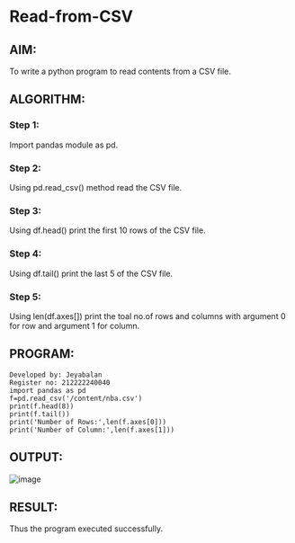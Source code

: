 # Read-from-CSV

## AIM: 
To write a python program to read contents from a CSV file.

## ALGORITHM:
### Step 1:
Import pandas module as pd.

### Step 2:
Using pd.read_csv() method read the CSV file.

### Step 3:
Using df.head() print the first 10 rows of the CSV file.

### Step 4:
Using df.tail() print the last 5 of the CSV file.

### Step 5:
Using len(df.axes[]) print the toal no.of rows and columns with argument 0 for row and argument 1 for column.

## PROGRAM:
```
Developed by: Jeyabalan
Register no: 212222240040
import pandas as pd
f=pd.read_csv('/content/nba.csv')
print(f.head(8))
print(f.tail())
print('Number of Rows:',len(f.axes[0]))
print('Number of Column:',len(f.axes[1]))
```
## OUTPUT:
![image](https://github.com/jeyaqbalan7/Read-from-CSV/assets/119393851/4a283d3d-cc99-424b-9883-8950a76baa9e)

## RESULT:
Thus the program executed successfully.
